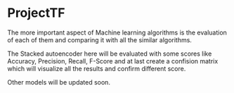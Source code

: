 # ProjectTF

The more important aspect of Machine learning algorithms is the evaluation of each of them and comparing it with all the similar algorithms.

The Stacked autoencoder here will be evaluated with some scores like Accuracy, Precision, Recall, F-Score and at last create a confision matrix which will visualize all the results and confirm different score.

Other models will be updated soon.
